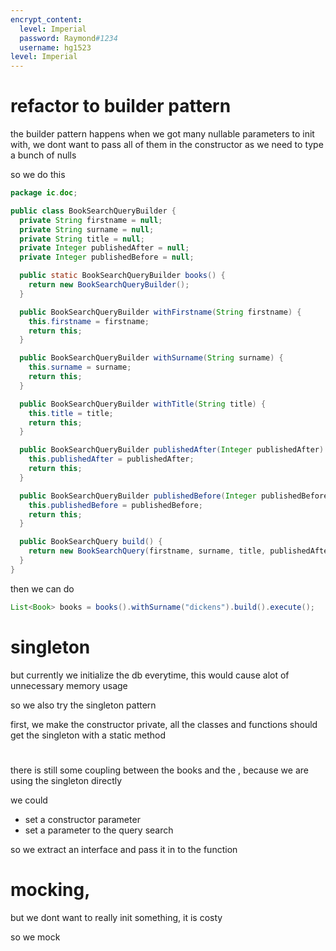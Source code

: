 ```yaml
---
encrypt_content:
  level: Imperial
  password: Raymond#1234
  username: hg1523
level: Imperial
---
```

# refactor to builder pattern

the builder pattern happens when we got many nullable parameters to init with, we dont want to pass all of them in the constructor as we need to type a bunch of nulls

so we do this

```java
package ic.doc;

public class BookSearchQueryBuilder {
  private String firstname = null;
  private String surname = null;
  private String title = null;
  private Integer publishedAfter = null;
  private Integer publishedBefore = null;

  public static BookSearchQueryBuilder books() {
    return new BookSearchQueryBuilder();
  }

  public BookSearchQueryBuilder withFirstname(String firstname) {
    this.firstname = firstname;
    return this;
  }

  public BookSearchQueryBuilder withSurname(String surname) {
    this.surname = surname;
    return this;
  }

  public BookSearchQueryBuilder withTitle(String title) {
    this.title = title;
    return this;
  }

  public BookSearchQueryBuilder publishedAfter(Integer publishedAfter) {
    this.publishedAfter = publishedAfter;
    return this;
  }

  public BookSearchQueryBuilder publishedBefore(Integer publishedBefore) {
    this.publishedBefore = publishedBefore;
    return this;
  }

  public BookSearchQuery build() {
    return new BookSearchQuery(firstname, surname, title, publishedAfter, publishedBefore);
  }
}
```

then we can do

```java
List<Book> books = books().withSurname("dickens").build().execute();
```
# singleton
but currently we initialize the db everytime, this would cause alot of unnecessary memory usage

so we also try the singleton pattern

first, we make the constructor private, all the classes and functions should get the singleton with a static method

#

there is still some coupling between the books and the , because we are using the singleton directly

we could

- set a constructor parameter
- set a parameter to the query search

so we extract an interface and pass it in to the function

# mocking, 

but we dont want to really init something, it is costy

so we mock
